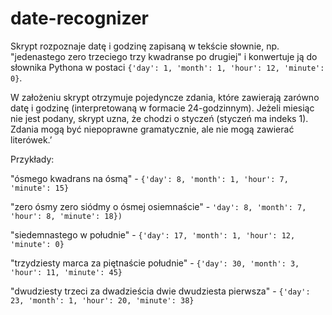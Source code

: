 # date-recognizer
Skrypt rozpoznaje datę i godzinę zapisaną w tekście słownie, np. "jedenastego zero trzeciego trzy kwadranse po drugiej" i konwertuje ją do słownika Pythona w postaci `{'day': 1, 'month': 1, 'hour': 12, 'minute': 0}`.

W założeniu skrypt otrzymuje pojedyncze zdania, które zawierają zarówno datę i godzinę (interpretowaną w formacie 24-godzinnym). Jeżeli miesiąc nie jest podany, skrypt uzna, że chodzi o styczeń (styczeń ma indeks 1). Zdania mogą być niepoprawne gramatycznie, ale nie mogą zawierać literówek.’

Przykłady:

"ósmego kwadrans na ósmą" - `{'day': 8, 'month': 1, 'hour': 7, 'minute': 15}`

"zero ósmy zero siódmy o ósmej osiemnaście" - `'day': 8, 'month': 7, 'hour': 8, 'minute': 18})`

"siedemnastego w południe" - `{'day': 17, 'month': 1, 'hour': 12, 'minute': 0}`

"trzydziesty marca za piętnaście południe" - `{'day': 30, 'month': 3, 'hour': 11, 'minute': 45}`

"dwudziesty trzeci za dwadzieścia dwie dwudziesta pierwsza" - `{'day': 23, 'month': 1, 'hour': 20, 'minute': 38}`

